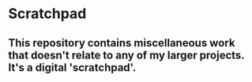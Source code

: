 # Scratchpad

## This repository contains miscellaneous work that doesn't relate to any of my larger projects. It's a digital 'scratchpad'.